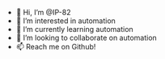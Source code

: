 - 👋 Hi, I’m @IP-82
- 👀 I’m interested in automation
- 🌱 I’m currently learning automation
- 💞️ I’m looking to collaborate on automation
- 📫 Reach me on Github!

<!---
IP-82/IP-82 is a ✨ special ✨ repository because its `README.md` (this file) appears on your GitHub profile.
You can click the Preview link to take a look at your changes.
--->
